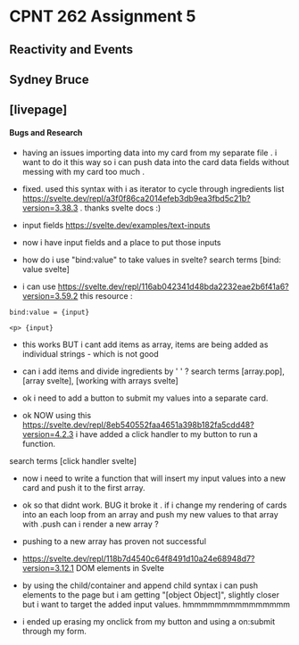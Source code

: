 # CPNT 262 Assignment 5
## Reactivity and Events
## Sydney Bruce
## [livepage]

#### Bugs and Research 

- having an issues importing data into my card from my separate file . i want to do it this way so i can push data into the card data fields without messing with my card too much . 

- fixed. used this syntax with i as iterator to cycle through ingredients list  https://svelte.dev/repl/a3f0f86ca2014efeb3db9ea3fbd5c21b?version=3.38.3 . thanks svelte docs :) 

- input fields https://svelte.dev/examples/text-inputs 
- now i have input fields and a place to put those inputs 
- how do i use "bind:value" to take values in svelte?
search terms [bind: value svelte]

- i can use https://svelte.dev/repl/116ab042341d48bda2232eae2b6f41a6?version=3.59.2 this resource : 
```
bind:value = {input}

<p> {input}
```

- this works BUT i cant add items as array, items are being added as individual strings - which is not good 
- can i add items and divide ingredients by ' ' ? 
search terms [array.pop], [array svelte], [working with arrays svelte]

- ok i need to add a button to submit my values into a separate card. 
- ok NOW using this https://svelte.dev/repl/8eb540552faa4651a398b182fa5cdd48?version=4.2.3 i have added a click handler to my button to run a function. 

search terms [click handler svelte]

- now i need to write a function that will insert my input values into a new card and push it to the first array. 

- ok so that didnt work. BUG it broke it . if i change my rendering of cards into an each loop from an array and push my new values to that array with .push can i render a new array ? 

- pushing to a new array has proven not successful 

- https://svelte.dev/repl/118b7d4540c64f8491d10a24e68948d7?version=3.12.1 DOM elements in Svelte
- by using the child/container and append child syntax i can push elements to the page but i am getting "[object Object]", slightly closer but i want to target the added input values. hmmmmmmmmmmmmmmm

- i ended up erasing my onclick from my button and using a on:submit through my form. 

